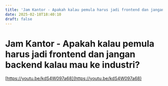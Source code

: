 ```yaml
---
title: 'Jam Kantor - Apakah kalau pemula harus jadi frontend dan jangan backend kalau mau ke industri?'
date: 2025-02-18T18:40:10
draft: false
---
```


# Jam Kantor - Apakah kalau pemula harus jadi frontend dan jangan backend kalau mau ke industri?

[https://youtu.be/kdS4W097a68](https://youtu.be/kdS4W097a68)
